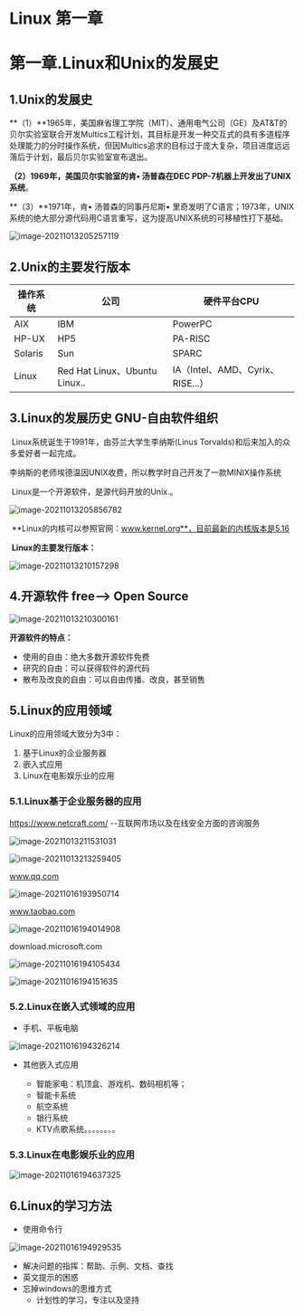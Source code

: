 # Linux 第一章





# 第一章.Linux和Unix的发展史

## 1.Unix的发展史

**（1）**1965年，美国麻省理工学院（MIT）、通用电气公司（GE）及AT&T的贝尔实验室联合开发Multics工程计划，其目标是开发一种交互式的具有多道程序处理能力的分时操作系统，但因Multics追求的目标过于庞大复杂，项目进度远远落后于计划，最后贝尔实验室宣布退出。

**（2）**1969年，美国贝尔实验室的肯• 汤普森在DEC PDP-7机器上开发出了**UNIX系统**。

**（3）**1971年，肯• 汤普森的同事丹尼斯• 里奇发明了C语言；1973年，UNIX系统的绝大部分源代码用C语言重写，这为提高UNIX系统的可移植性打下基础。

![image-20211013205257119](https://gitee.com/zou_tangrui/note-pic/raw/master/img/202302171650051.png)



## 2.Unix的主要发行版本

| 操作系统 | 公司                          | 硬件平台CPU                      |
| -------- | ----------------------------- | -------------------------------- |
| AIX      | IBM                           | PowerPC                          |
| HP-UX    | HP5                           | PA-RISC                          |
| Solaris  | Sun                           | SPARC                            |
| Linux    | Red Hat Linux、Ubuntu Linux.. | IA（Intel、AMD、Cyrix、RISE...） |



## 3.Linux的发展历史 GNU-自由软件组织

​	Linux系统诞生于1991年，由芬兰大学生李纳斯(Linus Torvalds)和后来加入的众多爱好者一起完成。

​	李纳斯的老师埃德温因UNIX收费，所以教学时自己开发了一款MINIX操作系统

​	Linux是一个开源软件，是源代码开放的Unix.。

![image-20211013205856782](https://gitee.com/zou_tangrui/note-pic/raw/master/img/202302171650052.png)

​	**Linux的内核可以参照官网：www.kernel.org**，目前最新的内核版本是5.16

​	**Linux的主要发行版本：**

![image-20211013210157298](https://gitee.com/zou_tangrui/note-pic/raw/master/img/202302171650054.png)



## 4.开源软件 free--> Open Source

![image-20211013210300161](https://gitee.com/zou_tangrui/note-pic/raw/master/img/202302171650055.png)

**开源软件的特点：**

- 使用的自由：绝大多数开源软件免费
- 研究的自由：可以获得软件的源代码
- 散布及改良的自由：可以自由传播、改良，甚至销售



## 5.Linux的应用领域

Linux的应用领域大致分为3中：

1. 基于Linux的企业服务器
2. 嵌入式应用
3. Linux在电影娱乐业的应用

### 5.1.Linux基于企业服务器的应用

https://www.netcraft.com/  --互联网市场以及在线安全方面的咨询服务

![image-20211013211531031](https://gitee.com/zou_tangrui/note-pic/raw/master/img/202302171650056.png)

![image-20211013213259405](https://gitee.com/zou_tangrui/note-pic/raw/master/img/202302171650057.png)

www.qq.com

![image-20211016193950714](https://gitee.com/zou_tangrui/note-pic/raw/master/img/202302171650058.png)

www.taobao.com

![image-20211016194014908](https://gitee.com/zou_tangrui/note-pic/raw/master/img/202302171650059.png)

download.microsoft.com

![image-20211016194105434](https://gitee.com/zou_tangrui/note-pic/raw/master/img/202302171650060.png)

![image-20211016194151635](https://gitee.com/zou_tangrui/note-pic/raw/master/img/202302171650061.png)

### 5.2.Linux在嵌入式领域的应用

- 手机、平板电脑

![image-20211016194326214](https://gitee.com/zou_tangrui/note-pic/raw/master/img/202302171650062.png)

- 其他嵌入式应用

  - 智能家电：机顶盒、游戏机、数码相机等；
  - 智能卡系统
  - 航空系统
  - 银行系统
  - KTV点歌系统。。。。。。。。

  

### 5.3.Linux在电影娱乐业的应用

![image-20211016194637325](https://gitee.com/zou_tangrui/note-pic/raw/master/img/202302171650063.png)



## 6.Linux的学习方法

- 使用命令行

![image-20211016194929535](https://gitee.com/zou_tangrui/note-pic/raw/master/img/202302171650064.png)

- 解决问题的指挥：帮助、示例、文档、查找
- 英文提示的困惑
- 忘掉windows的思维方式
  - 计划性的学习，专注以及坚持